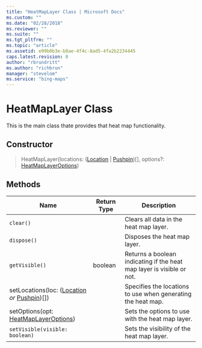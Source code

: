 ```yaml
---
title: "HeatMapLayer Class | Microsoft Docs"
ms.custom: ""
ms.date: "02/28/2018"
ms.reviewer: ""
ms.suite: ""
ms.tgt_pltfrm: ""
ms.topic: "article"
ms.assetid: e99b0b3e-b8ae-4f4c-8ad5-4fa2b2234445
caps.latest.revision: 8
author: "rbrundritt"
ms.author: "richbrun"
manager: "stevelom"
ms.service: "bing-maps"
---
```

# HeatMapLayer Class
This is the main class thate provides that heat map functionality.

## Constructor

> HeatMapLayer(locations: ([Location](../v8-web-control/location-class.md) | [Pushpin](../v8-web-control/pushpin-class.md))[], options?: [HeatMapLayerOptions](../v8-web-control/heatmaplayeroptions-object.md))

## Methods

Name                                      | Return Type            | Description
----------------------------------------- | ---------------------- | --------------------------------------------
`clear()`                                 |                        | Clears all data in the heat map layer.
`dispose()`                               |                        | Disposes the heat map layer.
`getVisible()` | boolean | Returns a boolean indicating if the heat map layer is visible or not. 
setLocations(loc: ([Location](../v8-web-control/location-class.md) _or_ [Pushpin](../v8-web-control/pushpin-class.md))[])  |                        | Specifies the locations to use when generating the heat map.
setOptions(opt: [HeatMapLayerOptions](../v8-web-control/heatmaplayeroptions-object.md))   |                        | Sets the options to use with the heat map layer.
`setVisible(visible: boolean)`  | | Sets the visibility of the heat map layer.
